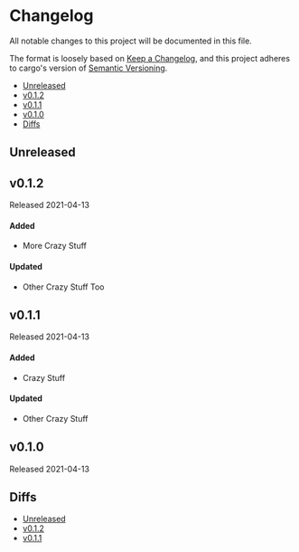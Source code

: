 # Changelog

All notable changes to this project will be documented in this file.

The format is loosely based on [Keep a Changelog](https://keepachangelog.com/en/1.0.0/),
and this project adheres to cargo's version of [Semantic Versioning](https://semver.org/spec/v2.0.0.html).

- [Unreleased](#unreleased)
- [v0.1.2](#v012)
- [v0.1.1](#v011)
- [v0.1.0](#v010)
- [Diffs](#diffs)

## Unreleased

## v0.1.2

Released 2021-04-13

#### Added
- More Crazy Stuff

#### Updated
- Other Crazy Stuff Too

## v0.1.1

Released 2021-04-13

#### Added
- Crazy Stuff

#### Updated
- Other Crazy Stuff

## v0.1.0

Released 2021-04-13

## Diffs

- [Unreleased](https://github.com/cwfitzgerald/generate-test2/compare/v0.1.2...HEAD)
- [v0.1.2](https://github.com/cwfitzgerald/generate-test2/compare/v0.1.1...v0.1.2)
- [v0.1.1](https://github.com/cwfitzgerald/generate-test2/compare/v0.1.0...v0.1.1)

